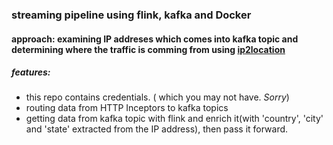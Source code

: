 ### streaming pipeline using **flink**, **kafka** and **Docker**

#### approach: examining IP addreses which comes into kafka topic and determining where the traffic is comming from using [ip2location](https://www.ip2location.io)

##### features:
- this repo contains credentials. ( which you may not have. *Sorry*)
- routing data from HTTP Inceptors to kafka topics
- getting data from kafka topic with flink and enrich it(with 'country', 'city' and 'state' extracted from the IP address), then pass it forward.
